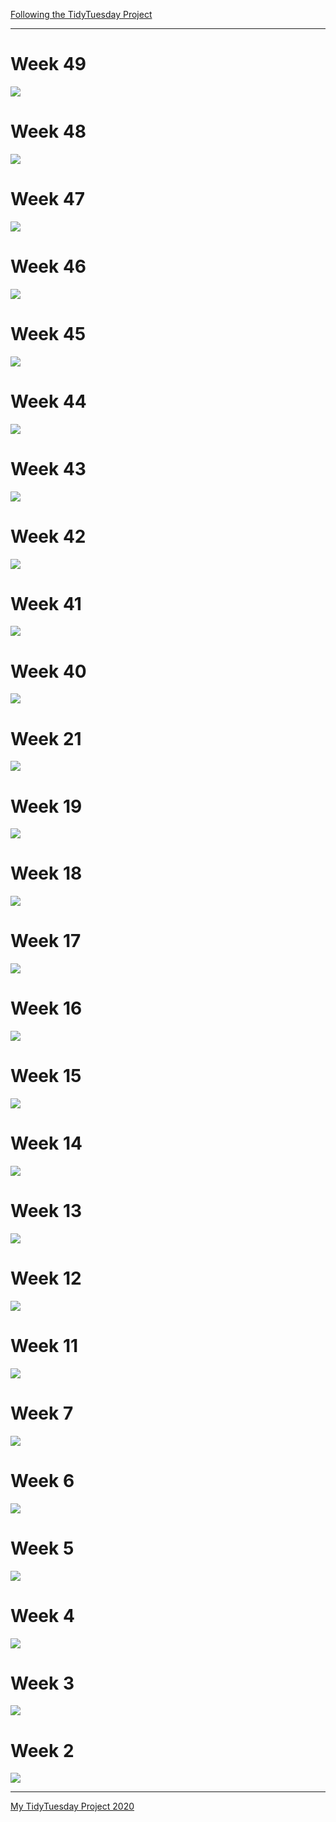 [Following the TidyTuesday Project](https://github.com/rfordatascience/tidytuesday)

---------------------------------------------

# Week 49
![](https://github.com/ronycoelho/tidytuesday2021/blob/main/codes/week_49/week_49.png?raw=true)

# Week 48
![](https://github.com/ronycoelho/tidytuesday2021/blob/main/codes/week_48/week_48.png?raw=true)

# Week 47
![](https://github.com/ronycoelho/tidytuesday2021/blob/main/codes/week_47/week_47.png?raw=true)

# Week 46
![](https://github.com/ronycoelho/tidytuesday2021/blob/main/codes/week_46/week_46.png?raw=true)

# Week 45
![](https://github.com/ronycoelho/tidytuesday2021/blob/main/codes/week_45/week_45.png?raw=true)

# Week 44
![](https://github.com/ronycoelho/tidytuesday2021/blob/main/codes/week_44/week_44.png?raw=true)

# Week 43
![](https://github.com/ronycoelho/tidytuesday2021/blob/main/codes/week_43/week_43.png?raw=true)


# Week 42
![](https://github.com/ronycoelho/tidytuesday2021/blob/main/codes/week_42/week_42.png?raw=true)

# Week 41
![](https://github.com/ronycoelho/tidytuesday2021/blob/main/codes/week_41/week_41.gif?raw=true)

# Week 40
![](https://github.com/ronycoelho/tidytuesday2021/blob/main/codes/week_40/week_40.png?raw=true)

# Week 21
![](https://github.com/ronycoelho/tidytuesday2021/blob/main/codes/week_21/week_21.png?raw=true)

# Week 19
![](https://github.com/ronycoelho/tidytuesday2021/blob/main/codes/week_19/week_19.png?raw=true)

# Week 18
![](https://github.com/ronycoelho/tidytuesday2021/blob/main/codes/week_18/week_18.png?raw=true)

# Week 17
![](https://github.com/ronycoelho/tidytuesday2021/blob/main/codes/week_17/week_17.png?raw=true)

# Week 16
![](https://github.com/ronycoelho/tidytuesday2021/blob/main/codes/week_16/week_16.png?raw=true)

# Week 15
![](https://github.com/ronycoelho/tidytuesday2021/blob/main/codes/week_15/week_15.png?raw=true)

# Week 14
![](https://github.com/ronycoelho/tidytuesday2021/blob/main/codes/week_14/week_14.png?raw=true)

# Week 13
![](https://github.com/ronycoelho/tidytuesday2021/blob/main/codes/weeK_13/week_13.png?raw=true)

# Week 12
![](https://github.com/ronycoelho/tidytuesday2021/blob/main/codes/weeK_12/week_12.png?raw=true)

# Week 11
![](https://github.com/ronycoelho/tidytuesday2021/blob/main/codes/week_11/week_11.png?raw=true)

# Week 7
![](https://github.com/ronycoelho/tidytuesday2021/blob/main/codes/week_07/week_07.png?raw=true)

# Week 6
![](https://github.com/ronycoelho/tidytuesday2021/blob/main/codes/week_06/week_06.png?raw=true)

# Week 5
![](https://github.com/ronycoelho/tidytuesday2021/blob/main/codes/week_05/week_5.png?raw=true)

# Week 4
![](https://github.com/ronycoelho/tidytuesday2021/blob/main/codes/week_04/week_4.png?raw=true)

# Week 3
![](https://github.com/ronycoelho/tidytuesday2021/blob/main/codes/week_03/week_3.png?raw=true)


# Week 2
![](https://github.com/ronycoelho/tidytuesday2021/blob/main/codes/weeK_02/week_2.png?raw=true)

-------------------------------------------

[My TidyTuesday Project 2020](https://github.com/ronycoelho/tidytuesday)
